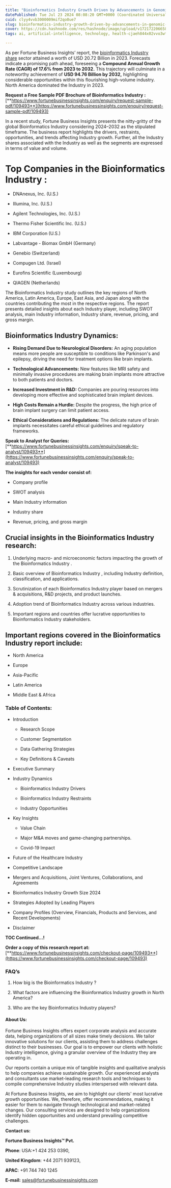 ```yaml
---
title: "Bioinformatics Industry Growth Driven by Advancements in Genomic Research"
datePublished: Tue Jul 23 2024 08:08:20 GMT+0000 (Coordinated Universal Time)
cuid: clyy4vvb3000009mif2qo0ue7
slug: bioinformatics-industry-growth-driven-by-advancements-in-genomic-research
cover: https://cdn.hashnode.com/res/hashnode/image/upload/v1721722066584/31acf4e1-47fa-4f60-9c89-854e328d7f97.png
tags: ai, artificial-intelligence, technology, health-cjaeh844x02vvo3wtj5r2s75q, healthcare

---
```


As per Fortune Business Insights’ report, the [bioinformatics Industry share](https://www.fortunebusinessinsights.com/bioinformatics-market-109493) sector attained a worth of USD 20.72 Billion in 2023. Forecasts indicate a promising path ahead, foreseeing a **Compound Annual Growth Rate (CAGR) of 17.6% from 2023 to 2032.** This trajectory will culminate in a noteworthy achievement of **USD 94.76 Billion by 2032,** highlighting considerable opportunities within this flourishing high-volume industry. North America dominated the Industry in 2023.

**Request a Free Sample PDF Brochure of Bioinformatics Industry :** [**https://www.fortunebusinessinsights.com/enquiry/request-sample-pdf/109493**](https://www.fortunebusinessinsights.com/enquiry/request-sample-pdf/109493)

In a recent study, Fortune Business Insights presents the nitty-gritty of the global Bioinformatics Industry considering 2024–2032 as the stipulated timeframe. The business report highlights the drivers, restraints, opportunities, and trends affecting Industry growth. Further, all the Industry shares associated with the Industry as well as the segments are expressed in terms of value and volume.

# **Top Companies in the Bioinformatics Industry :**

* DNAnexus, Inc. (U.S.)
    
* Illumina, Inc. (U.S.)
    
* Agilent Technologies, Inc. (U.S.)
    
* Thermo Fisher Scientific Inc. (U.S.)
    
* IBM Corporation (U.S.)
    
* Labvantage - Biomax GmbH (Germany)
    
* Genebio (Switzerland)
    
* Compugen Ltd. (Israel)
    
* Eurofins Scientific (Luxembourg)
    
* QIAGEN (Netherlands)
    

The Bioinformatics Industry study outlines the key regions of North America, Latin America, Europe, East Asia, and Japan along with the countries contributing the most in the respective regions. The report presents detailed insights about each Industry player, including SWOT analysis, main Industry information, Industry share, revenue, pricing, and gross margin.

## Bioinformatics Industry **Dynamics**:

* **Rising Demand Due to Neurological Disorders:** An aging population means more people are susceptible to conditions like Parkinson's and epilepsy, driving the need for treatment options like brain implants.
    
* **Technological Advancements:** New features like MRI safety and minimally invasive procedures are making brain implants more attractive to both patients and doctors.
    
* **Increased Investment in R&D:** Companies are pouring resources into developing more effective and sophisticated brain implant devices.
    
* **High Costs Remain a Hurdle:** Despite the progress, the high price of brain implant surgery can limit patient access.
    
* **Ethical Considerations and Regulations:** The delicate nature of brain implants necessitates careful ethical guidelines and regulatory frameworks.  
    

**Speak to Analyst for Queries:** [**https://www.fortunebusinessinsights.com/enquiry/speak-to-analyst/109493**](https://www.fortunebusinessinsights.com/enquiry/speak-to-analyst/109493)

**The insights for each vendor consist of:**

* Company profile
    
* SWOT analysis
    
* Main Industry information
    
* Industry share
    
* Revenue, pricing, and gross margin
    

## **Crucial insights in the Bioinformatics Industry research:**

1. Underlying macro- and microeconomic factors impacting the growth of the Bioinformatics Industry .
    
2. Basic overview of Bioinformatics Industry , including Industry definition, classification, and applications.
    
3. Scrutinization of each Bioinformatics Industry player based on mergers & acquisitions, R&D projects, and product launches.
    
4. Adoption trend of Bioinformatics Industry across various industries.
    
5. Important regions and countries offer lucrative opportunities to Bioinformatics Industry stakeholders.
    

## **Important regions covered in the Bioinformatics Industry report include:**

* North America
    
* Europe
    
* Asia-Pacific
    
* Latin America
    
* Middle East & Africa
    

### **Table of Contents:**

* Introduction
    
    * Research Scope
        
    * Customer Segmentation
        
    * Data Gathering Strategies
        
    * Key Definitions & Caveats
        
* Executive Summary
    
* Industry Dynamics
    
    * Bioinformatics Industry Drivers
        
    * Bioinformatics Industry Restraints
        
    * Industry Opportunities
        
* Key Insights
    
    * Value Chain
        
    * Major M&A moves and game-changing partnerships.
        
    * Covid-19 Impact
        
* Future of the Healthcare Industry
    
* Competitive Landscape
    
* Mergers and Acquisitions, Joint Ventures, Collaborations, and Agreements
    
* Bioinformatics Industry Growth Size 2024
    
* Strategies Adopted by Leading Players
    
* Company Profiles (Overview, Financials, Products and Services, and Recent Developments)
    
* Disclaimer
    

**TOC Continued…!**

**Order a copy of this research report at:** [**https://www.fortunebusinessinsights.com/checkout-page/109493**](https://www.fortunebusinessinsights.com/checkout-page/109493)

### **FAQ’s**

1. How big is the Bioinformatics Industry ?
    
2. What factors are influencing the Bioinformatics Industry growth in North America?
    
3. Who are the key Bioinformatics Industry players?
    

#### **About Us:**

Fortune Business Insights offers expert corporate analysis and accurate data, helping organizations of all sizes make timely decisions. We tailor innovative solutions for our clients, assisting them to address challenges distinct to their businesses. Our goal is to empower our clients with holistic Industry intelligence, giving a granular overview of the Industry they are operating in.

Our reports contain a unique mix of tangible insights and qualitative analysis to help companies achieve sustainable growth. Our experienced analysts and consultants use market-leading research tools and techniques to compile comprehensive Industry studies interspersed with relevant data.

At Fortune Business Insights, we aim to highlight our clients' most lucrative growth opportunities. We, therefore, offer recommendations, making it easier for them to navigate through technological and market-related changes. Our consulting services are designed to help organizations identify hidden opportunities and understand prevailing competitive challenges.

**Contact us:**

**Fortune Business Insights™ Pvt.**

**Phone**: USA:+1 424 253 0390,

**United Kingdom**: +44 2071 939123,

**APAC**: +91 744 740 1245

**E-mail:** [sales@fortunebusinessinsights.com](mailto:sales@fortunebusinessinsights.com)